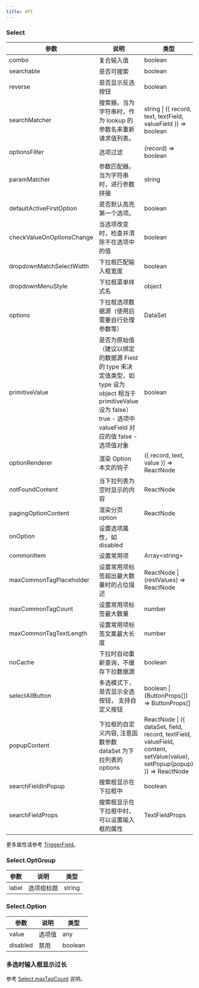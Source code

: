 ```yaml
---
title: API
---
```


### Select

| 参数                      | 说明                                                                                                                                                                        | 类型                                                           | 默认值                                                                      | 版本 |
| ------------------------- | --------------------------------------------------------------------------------------------------------------------------------------------------------------------------- | -------------------------------------------------------------- | --------------------------------------------------------------------------- | ----- |
| combo                     | 复合输入值                                                                                                                                                                  | boolean                                                        | false                                                                       |      |
| searchable                | 是否可搜索                                                                                                                                                                  | boolean                                                        | false                                                                       |      |
| reverse                | 是否显示反选按钮                                                                                                                                                               | boolean                                                        | true                                                                       | 1.0.0      |
| searchMatcher             | 搜索器。当为字符串时，作为 lookup 的参数名来重新请求值列表。                                                                                                                | string \| ({ record, text, textField, valueField }) => boolean | ({ record, text, textField }) => record.get(textField).indexOf(text) !== -1 |      |
| optionsFilter             | 选项过滤                                                                                                                                                                    | (record) => boolean                                            |                                                                             |      |
| paramMatcher | 参数匹配器。当为字符串时，进行参数拼接 | string | ({ record, text, textField, valueField }) => string | | |
| defaultActiveFirstOption | 是否默认高亮第一个选项。 | boolean | true | 1.5.0-beta.0 |
| checkValueOnOptionsChange | 当选项改变时，检查并清除不在选项中的值                                                                                                                                      | boolean                                                        | true                                                                        |      |
| dropdownMatchSelectWidth  | 下拉框匹配输入框宽度                                                                                                                                                        | boolean                                                        | true                                                                        |      |
| dropdownMenuStyle         | 下拉框菜单样式名                                                                                                                                                            | object                                                         |                                                                             |      |
| options                   | 下拉框选项数据源（使用后需要自行处理参数等）                                                                                                                                | DataSet                                                        |                                                                             |      |
| primitiveValue            | 是否为原始值（建议以绑定的数据源 Field 的 type 来决定值类型，如 type 设为 object 相当于 primitiveValue 设为 false）true - 选项中 valueField 对应的值 false - 选项值对象 | boolean                                                        |                                                                             |      |
| optionRenderer            | 渲染 Option 本文的钩子                                                                                                                                                      | ({ record, text, value }) => ReactNode                         |                                                                             |      |
| notFoundContent           | 当下拉列表为空时显示的内容                                                                                                                                                  | ReactNode                                                      |                                                                             |      |
| pagingOptionContent | 渲染分页 option | ReactNode | | |
| onOption                  | 设置选项属性，如 disabled         |
| commonItem | 设置常用项 | Array&lt;string&gt; | |     |
| maxCommonTagPlaceholder | 设置常用项标签超出最大数量时的占位描述 | ReactNode \| (restValues) => ReactNode |  |        |
| maxCommonTagCount | 设置常用项标签最大数量 | number |  |      |
| maxCommonTagTextLength | 设置常用项标签文案最大长度 | number |  |                                                                                                                          | ({ dataSet, record })) => object                               |                                                                             |       |
| noCache    | 下拉时自动重新查询，不缓存下拉数据源                                   | boolean |   |       |
| selectAllButton | 多选模式下，是否显示全选按钮， 支持自定义按钮 | boolean \| (ButtonProps[]) => ButtonProps[] | true | 1.0.0       |
| popupContent | 下拉框的自定义内容, 注意函数参数 dataSet 为下拉列表的 options | ReactNode \| ({ dataSet, field, record, textField, valueField, content, setValue(value), setPopup(popup) }) => ReactNode | | 1.4.1      |
| searchFieldInPopup | 搜索框显示在下拉框中  | boolean |  | 1.4.4 |
| searchFieldProps | 搜索框显示在下拉框中时，可以设置输入框的属性  | TextFieldProps |  | 1.4.4 |

更多属性请参考 [TriggerField](/zh/procmp/abstract/trigger-field/#TriggerField)。

### Select.OptGroup

| 参数  | 说明       | 类型   |
| ----- | ---------- | ------ |
| label | 选项组标题 | string |

### Select.Option

| 参数     | 说明   | 类型    |
| -------- | ------ | ------- |
| value    | 选项值 | any     |
| disabled | 禁用   | boolean |


### 多选时输入框显示过长

参考 [Select maxTagCount](/en/tutorials/select#when-set-multiple-then-input-field-too-long) 说明。
